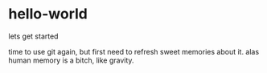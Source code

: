 # hello-world
lets get started

time to use git again, but first need to refresh sweet memories about it. alas human memory is a bitch, like gravity.

